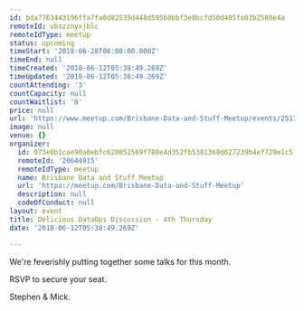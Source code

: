 ```yaml
---
id: bda7763443196ffa7fa0d82539d448d595b0bbf3e0bcfd50d405fa03b2580e4a
remoteId: vbszznyxjblc
remoteIdType: meetup
status: upcoming
timeStart: '2018-06-28T08:00:00.000Z'
timeEnd: null
timeCreated: '2018-06-12T05:38:49.269Z'
timeUpdated: '2018-06-12T05:38:49.269Z'
countAttending: '3'
countCapacity: null
countWaitlist: '0'
price: null
url: 'https://www.meetup.com/Brisbane-Data-and-Stuff-Meetup/events/251350006/'
image: null
venue: {}
organizer:
  id: 073e0b1cae90a0ebfc628052569f780e4d352fb5381360d627239b4ef729e1c5
  remoteId: '20644915'
  remoteIdType: meetup
  name: Brisbane Data and Stuff Meetup
  url: 'https://meetup.com/Brisbane-Data-and-Stuff-Meetup'
  description: null
  codeOfConduct: null
layout: event
title: Delicious DataOps Discussion - 4th Thursday
date: '2018-06-12T05:38:49.269Z'

---
```

<p>We're feverishly putting together some talks for this month.</p> <p>RSVP to secure your seat.</p> <p>Stephen &amp; Mick.</p>
